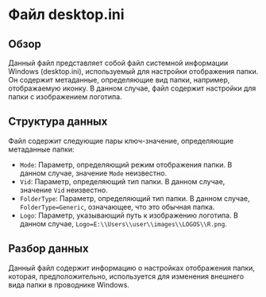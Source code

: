 # Файл desktop.ini

## Обзор

Данный файл представляет собой файл системной информации Windows (desktop.ini), используемый для настройки отображения папки.  Он содержит метаданные, определяющие вид папки, например, отображаемую иконку. В данном случае, файл содержит настройки для папки с изображением логотипа.

## Структура данных

Файл содержит следующие пары ключ-значение, определяющие метаданные папки:

- `Mode`:  Параметр, определяющий режим отображения папки. В данном случае, значение `Mode` неизвестно.
- `Vid`: Параметр, определяющий тип папки.  В данном случае, значение `Vid` неизвестно.
- `FolderType`: Параметр, определяющий тип папки. В данном случае, `FolderType=Generic`, означающее, что это обычная папка.
- `Logo`: Параметр, указывающий путь к изображению логотипа. В данном случае,  `Logo=E:\\Users\\user\\images\\LOGOS\\R.png`.

## Разбор данных

Данный файл содержит информацию о настройках отображения папки, которая, предположительно, используется для изменения внешнего вида папки в проводнике Windows.